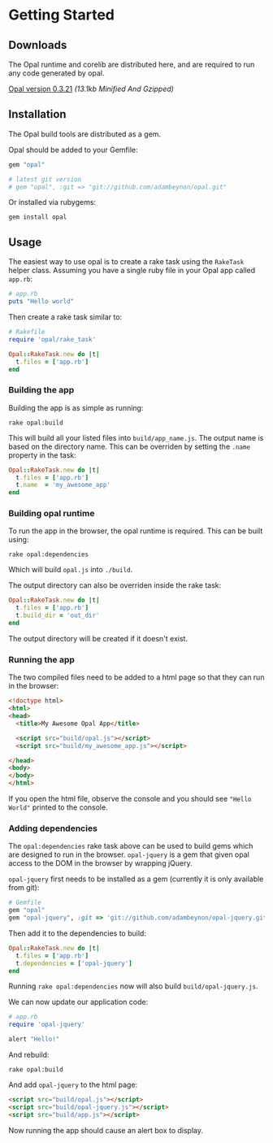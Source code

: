 # Getting Started

## Downloads

The Opal runtime and corelib are distributed here, and are required to
run any code generated by opal.

[Opal version 0.3.21](http://opalrb.org/opal.js) _(13.1kb Minified And Gzipped)_

## Installation

The Opal build tools are distributed as a gem.

Opal should be added to your Gemfile:

```ruby
gem "opal"

# latest git version
# gem "opal", :git => "git://github.com/adambeynon/opal.git"
```

Or installed via rubygems:

```
gem install opal
```

## Usage

The easiest way to use opal is to create a rake task using the
`RakeTask` helper class. Assuming you have a single ruby file in
your Opal app called `app.rb`:

```ruby
# app.rb
puts "Hello world"
```

Then create a rake task similar to:

```ruby
# Rakefile
require 'opal/rake_task'

Opal::RakeTask.new do |t|
  t.files = ['app.rb']
end
```

### Building the app

Building the app is as simple as running:

```
rake opal:build
```

This will build all your listed files into `build/app_name.js`. The
output name is based on the directory name. This can be overriden by
setting the `.name` property in the task:

```ruby
Opal::RakeTask.new do |t|
  t.files = ['app.rb']
  t.name  = 'my_awesome_app'
end
```

### Building opal runtime

To run the app in the browser, the opal runtime is required. This can
be built using:

```
rake opal:dependencies
```

Which will build `opal.js` into `./build`.

The output directory can also be overriden inside the rake task:

```ruby
Opal::RakeTask.new do |t|
  t.files = ['app.rb']
  t.build_dir = 'out_dir'
end
```

The output directory will be created if it doesn't exist.

### Running the app

The two compiled files need to be added to a html page so that they
can run in the browser:

```html
<!doctype html>
<html>
<head>
  <title>My Awesome Opal App</title>

  <script src="build/opal.js"></script>
  <script src="build/my_awesome_app.js"></script>

</head>
<body>
</body>
</html>
```

If you open the html file, observe the console and you should see
`"Hello World"` printed to the console.

### Adding dependencies

The `opal:dependencies` rake task above can be used to build gems which
are designed to run in the browser. `opal-jquery` is a gem that given opal
access to the DOM in the browser by wrapping jQuery.

`opal-jquery` first needs to be installed as a gem (currently it is only
available from git):

```ruby
# Gemfile
gem "opal"
gem "opal-jquery", :git => 'git://github.com/adambeynon/opal-jquery.git'
```

Then add it to the dependencies to build:

```ruby
Opal::RakeTask.new do |t|
  t.files = ['app.rb']
  t.dependencies = ['opal-jquery']
end
```

Running `rake opal:dependencies` now will also build
`build/opal-jquery.js`.

We can now update our application code:

```ruby
# app.rb
require 'opal-jquery'

alert "Hello!"
```

And rebuild:

```
rake opal:build
```

And add `opal-jquery` to the html page:

```html
<script src="build/opal.js"></script>
<script src="build/opal-jquery.js"></script>
<script src="build/app.js"></script>
```

Now running the app should cause an alert box to display.
